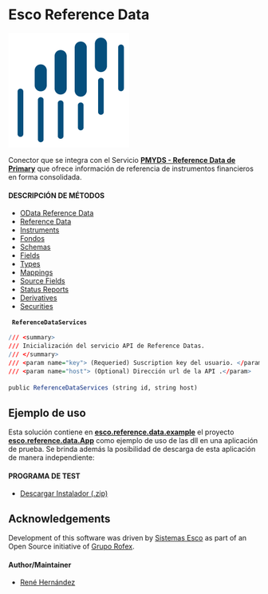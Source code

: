 # Esco Reference Data

[![N|Solid](esco.reference.documentation/esco.png)](https://www.sistemasesco.com.ar)

Conector que se integra con el Servicio [**PMYDS - Reference Data de Primary**](https://dataservices.primary.com.ar/product/#product=reference-data-read) que ofrece información de referencia de instrumentos financieros en forma consolidada.

#### DESCRIPCIÓN DE MÉTODOS

- [OData Reference Data](esco.reference.documentation/OData.md)
- [Reference Data](esco.reference.documentation/ReferenceData.md)
- [Instruments](esco.reference.documentation/Instruments.md)
- [Fondos](esco.reference.documentation/Fondos.md)
- [Schemas](esco.reference.documentation/Schemas.md)
- [Fields](esco.reference.documentation/Fields.md)
- [Types](esco.reference.documentation/Types.md)
- [Mappings](esco.reference.documentation/Mappings.md)
- [Source Fields](esco.reference.documentation/SourceFields.md)
- [Status Reports](esco.reference.documentation/StatusReports.md)
- [Derivatives](esco.reference.documentation/Derivatives.md)
- [Securities](esco.reference.documentation/Securities.md)

**` ReferenceDataServices`**
```r
/// <summary>
/// Inicialización del servicio API de Reference Datas.
/// </summary>
/// <param name="key"> (Requeried) Suscription key del usuario. </param>        
/// <param name="host"> (Optional) Dirección url de la API .</param>
 
public ReferenceDataServices (string id, string host)
```

## Ejemplo de uso

Esta solución contiene en [**esco.reference.data.example**](esco.reference.data.example/) el proyecto [**esco.reference.data.App**](esco.reference.data.example/esco.reference.data.App.csproj) como ejemplo de uso de las dll en una aplicación de prueba.
Se brinda además la posibilidad de descarga de esta aplicación de manera independiente:

#### PROGRAMA DE TEST

- [Descargar Instalador (.zip)](esco.reference.documentation/reference.data.zip)


## Acknowledgements

Development of this software was driven by
[Sistemas Esco](https://www.sistemasesco.com.ar/) as part of an Open Source
initiative of [Grupo Rofex](https://www.rofex.com.ar/).

#### Author/Maintainer

  - [René Hernández](https://github.com/Renyhc)
